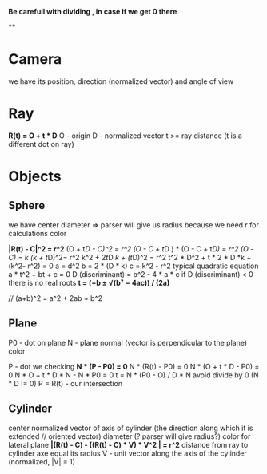 

**Be carefull with dividing , in case if we get 0 there**

**
# Camera 
we have its position, direction (normalized vector) and angle of view


# Ray

**R(t) = O + t * D**
O - origin
D - normalized vector
t >= ray distance (t is a different dot on ray)

# Objects

## Sphere

we have center
diameter => parser will give us radius because we need r for calculations
color

**|R(t) - C|^2 = r^2**
(O + t*D - C)^2 = r^2
(O - C + t*D ) * (O - C + t*D) = r^2
(O -C) = k
(k + t*D)^2= r^2
k^2 + 2*t*D *k + (t*D)^2 = r^2
t^2 * D^2 + t * 2 * D *k  + (k^2- r^2) = 0
a = d^2
b = 2 * (D * k)
c = k^2 - r^2
typical quadratic equation
a * t^2 + bt + c = 0
D (discriminant) = b^2 - 4 * a * c
if D (discriminant) < 0 there is no real roots
**t = (−b ± √(b² − 4ac)) / (2a)**

// (a+b)^2 = a^2 + 2ab + b^2

## Plane

P0 - dot on plane
N - plane normal (vector is perpendicular to the plane)
color

P - dot we checking
**N * (P - P0) = 0**
N * (R(t) - P0) = 0
N * (O + t * D - P0) = 0
N * O + t * D * N - N * P0 = 0
t = N * (P0 - O) / D * N
avoid divide by 0 (N * D != 0)
P = R(t) - our intersection



## Cylinder

center
normalized vector of axis of cylinder (the direction along which it is extended // oriented vector)
diameter (? parser will give radius?)
color
for lateral plane
**|(R(t) - C) - ((R(t) - C) * V) * V^2 | = r^2**
distance from ray to cylinder axe equal its radius
V - unit vector along the axis of the cylinder (normalized, |V| = 1)
